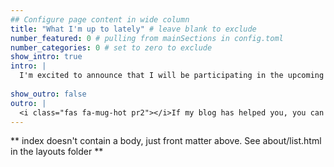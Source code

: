 ```yaml
---
## Configure page content in wide column
title: "What I'm up to lately" # leave blank to exclude
number_featured: 0 # pulling from mainSections in config.toml
number_categories: 0 # set to zero to exclude
show_intro: true
intro: |
  I'm excited to announce that I will be participating in the upcoming Eastern Economic Conference in Boston. This is a wonderful opportunity for me to engage with fellow economics enthusiasts and share insights from my undergraduate research.
  
show_outro: false
outro: |
  <i class="fas fa-mug-hot pr2"></i>If my blog has helped you, you can [buy me a coffee](https://ko-fi.com/)!
---
```


** index doesn't contain a body, just front matter above.
See about/list.html in the layouts folder **
